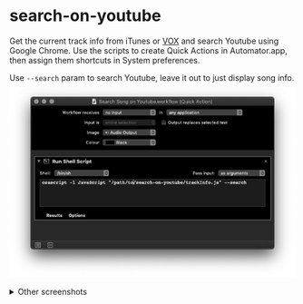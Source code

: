 # search-on-youtube
Get the current track info from iTunes or [VOX](https://vox.rocks/) and search Youtube using Google Chrome. Use the scripts to create Quick Actions in Automator.app, then assign them shortcuts in System preferences.

Use `--search` param to search Youtube, leave it out to just display song info.
![Create a new Quick Action workflow using Automator](screenshots/automator2.png)

<details>
<summary>Other screenshots</summary>

![Create a new Quick Action workflow using Automator](screenshots/automator.png)

![Assign shortcuts to Quick Actions](screenshots/sys-prefs.png)
